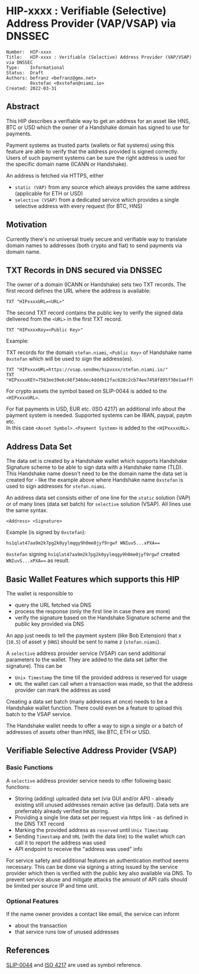 # HIP-xxxx : Verifiable (Selective) Address Provider (VAP/VSAP) via DNSSEC

```
Number:  HIP-xxxx
Title:   HIP-xxxx : Verifiable (Selective) Address Provider (VAP/VSAP) via DNSSEC
Type:    Informational
Status:  Draft
Authors: befranz <befranz@gmx.net>
         0xstefan <0xstefan@niami.io>
Created: 2022-03-31
```

## Abstract

This HIP describes a verifiable way to get an address for an asset like HNS, BTC or USD which the owner of a Handshake domain has signed to use for payments.

Payment systems as trusted parts (wallets or fiat systems) using this feature are able to verify that the address provided is signed correctly. Users of such payment systems can be sure the right address is used for the specific domain name (ICANN or Handshake).

An address is fetched via HTTPS, either
- `static (VAP)`     from any source which always provides the same address (applicable for ETH or USD)
- `selective (VSAP)` from a dedicated service which provides a single selective address with every request (for BTC, HNS)

## Motivation

Currently there's no universal truely secure and verifiable way to translate domain names to addresses (both crypto and fiat) to send payments via domain name.

## TXT Records in DNS secured via DNSSEC

The owner of a domain (ICANN or Handshake) sets two TXT records. The first record defines the URL where the address is available:

```TXT "HIPxxxxURL=<URL>"```

The second TXT record contains the public key to verify the signed data delivered from the `<URL>` in the first TXT record.

```TXT "HIPxxxxKey=<Public Key>"```

Example:

TXT records for the domain `stefan.niami`, `<Public Key>` of Handshake name `0xstefan` which will be used to sign the address(es).

```
TXT "HIPxxxxURL=https://vsap.sendme/hipxxxx/stefan.niami.io/"
TXT "HIPxxxxKEY=7583ee39e6c66f346dec4dd4b12fac628c2cb74ee7458f895f30e1aeff96c34f"
```

For crypto assets the symbol based on SLIP-0044 is added to the `<HIPxxxxURL>`.

For fiat payments in USD, EUR etc. (ISO 4217) an additional info about the payment system is needed. Supported systems can be IBAN, paypal, paytm etc.  
In this case `<Asset Symbol>.<Payment System>` is added to the `<HIPxxxxURL>`.

## Address Data Set

The data set is created by a Handshake wallet which supports Handshake Signature scheme to be able to sign data with a Handshake name (TLD). This Handshake name doesn't need to be the domain name the data set is created for - like the example above where Handshake name `0xstefan` is used to sign addresses for `stefan.niami`.

An address data set consists either of one line for the `static` solution (VAP) or of many lines (data set batch) for `selective` solution (VSAP). All lines use the same syntax.

```<Address> <Signature>```

Example (is signed by `0xstefan`):

```hs1qlat47aa9m2k7pg2k0yylmqgy9h0me0jyf9rgwf WNIuvS...xPXA==```

`0xstefan` signing `hs1qlat47aa9m2k7pg2k0yylmqgy9h0me0jyf9rgwf` created `WNIuvS...xPXA==` as result.

## Basic Wallet Features which supports this HIP

The wallet is responsible to
- query the URL fetched via DNS
- process the response (only the first line in case there are more)
- verify the signature based on the Handshake Signature scheme and the public key provided via DNS

An app just needs to tell the payment system (like Bob Extension) that x (`10.5`) of asset y (`HNS`) should be sent to name z (`stefan.niami`). 

A `selective` address provider service (VSAP) can send additional parameters to the wallet. They are added to the data set (after the signature). This can be

- `Unix Timestamp` the time till the provided address is reserved for usage
- `URL` the wallet can call when a transaction was made, so that the address provider can mark the address as used

Creating a data set batch (many addresses at once) needs to be a Handshake wallet function. There could even be a feature to upload this batch to the VSAP service.

The Handshake wallet needs to offer a way to sign a single or a batch of addresses of  assets other than HNS, like BTC, ETH or USD.

## Verifiable Selective Address Provider (VSAP)

### Basic Functions

A `selective` address provider service needs to offer following basic functions:
- Storing (adding) uploaded data set (via GUI and/or API) - already existing still unused addresses remain active (as default). Data sets are preferrably already verified be storing.
- Providing a single line data set per request via https link - as defined in the DNS TXT record
- Marking the provided address as `reserved` until `Unix Timestamp`
- Sending `Timestamp` and `URL` (with the data line) to the wallet which can call it to report the address was used
- API endpoint to receive the "address was used" info

For service safety and additional features an authentication method seems necessary. This can be done via signing a string issued by the service provider which then is verified with the public key also available via DNS. To prevent service abuse and mitigate attacks the amount of API calls should be limited per source IP and time unit.

### Optional Features
If the name owner provides a contact like email, the service can inform
- about the transaction
- that service runs low of unused addresses

## References

[SLIP-0044](https://github.com/satoshilabs/slips/blob/master/slip-0044.md) and [ISO 4217](https://en.wikipedia.org/wiki/ISO_4217) are used as symbol reference.

